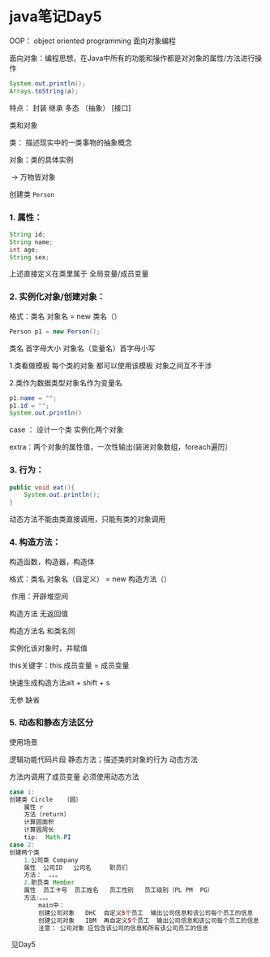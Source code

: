 # java笔记Day5



OOP： object   oriented programming  面向对象编程

面向对象：编程思想，在Java中所有的功能和操作都是对对象的属性/方法进行操作



```java
System.out.println();
Arrays.toString(a);
```



特点：    封装     继承     多态     （抽象）     [接口]



类和对象

类：  描述现实中的一类事物的抽象概念

对象：类的具体实例

​	-> 万物皆对象



创建类 `Person`



### 1. 属性：

```java
String id;
String name;
int age;
String sex;
```

上述直接定义在类里属于   全局变量/成员变量





### 2. 实例化对象/创建对象：

格式：类名   对象名    =   new   类名（）

```java
Person p1 = new Person();
```

类名  首字母大小   对象名（变量名）首字母小写



1.类看做模板  每个类的对象  都可以使用该模板   对象之间互不干涉

2.类作为数据类型对象名作为变量名



```java
p1.name = "";
p1.id = "";
System.out.println()
```



case ： 设计一个类   实例化两个对象

extra：两个对象的属性值，一次性输出(装进对象数组，foreach遍历）



### 3. 行为：

```java
public void eat(){
    System.out.println();
}
```

动态方法不能由类直接调用，只能有类的对象调用





### 4. 构造方法：

构造函数，构造器，构造体

格式：类名  对象名（自定义） = new 构造方法（）

​	作用：开辟堆空间

构造方法  无返回值  

构造方法名  和类名同

实例化该对象时，并赋值

this关键字：this.成员变量  =  成员变量


快速生成构造方法alt  +  shift   +   s   



无参  缺省





### 5. 动态和静态方法区分

使用场景

逻辑功能代码片段  静态方法；描述类的对象的行为  动态方法

方法内调用了成员变量  必须使用动态方法



```java
case 1:
创建类 Circle   （圆）
    属性 r
    方法（return） 
    计算圆面积     
    计算圆周长
    tip:  Math.PI		
case 2: 
创建两个类
    1.公司类 Company
    属性  公司ID   公司名     职员们
    方法：  。。。
    2.职员类 Member
    属性  员工卡号  员工姓名   员工性别   员工级别（PL PM  PG）
    方法:。。。
        main中：
        创建公司对象   DHC  自定义5个员工  输出公司信息和该公司每个员工的信息
        创建公司对象   IBM  再自定义5个员工  输出公司信息和该公司每个员工的信息
        注意： 公司对象 应包含该公司的信息和所有该公司员工的信息
```



​	见Day5





